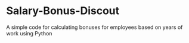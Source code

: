 # Salary-Bonus-Discout
A simple code for calculating bonuses for employees based on years of work using Python
